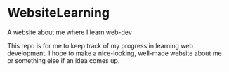 # WebsiteLearning
A website about me where I learn web-dev

This repo is for me to keep track of my progress in learning web development. I hope to make a nice-looking, well-made website about me or something else if an idea comes up. 
